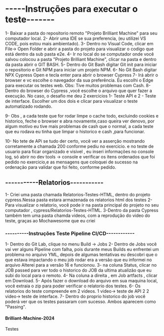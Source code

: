 # -----Instruções para executar o teste------- 

1- Baixar a pasta do repositorio remoto "Projeto Brilliant Machine" para seu computador local.
2- Abrir uma IDE se sua preferencia, (eu utilizei VS CODE, pois estou mais ambientado).
3- Dentro no Visual Code, clicar em File-> Open Folder e abrir a pasta do projeto para visualizar o codigo que está dentro da sub pasta e2e.
4- Ir no local do se computador onde você salvou colocou a pasta "Projeto Brilliant Machine", clicar na pasta e dentro da pasta abrir o GIT BASH. 
5- Dentro do Git Bash digitar Git init para iniciar o repositorio e Git NPM para iniciar um projeto NPM.
6- No Git Bash digitar NPX Cypress Open e tecla enter para abrir o browser Cypress
7- Irá abrir o browser e vc escolhe o navegador da sua preferência. Eu escolhi o Edge para executar os testes web. Obs: Tive muitos problemas com Cash.
8- Dentro do browser do Cypress ,você escolhe o arquivo que quer fazer a execução. 
No caso, o desafio me deu 2 exercicios 1- Teste API e 2 - Teste de interface. Escolher um dos dois e clicar para visualizar o teste automatizado rodando.

9- Obs , a cada teste que for rodar limpe o cache todo, excluindo cookies e historico, feche o browser e abra novamente,caso queira ver denovo, por algum motivo eu tive mais problemas de cash que o normal, a cada teste que eu rodava eu tinha que limpar o historico e cash ,para funcionar.

10- No tete de APi se tudo der certo, você ver a asserção mostrando corretamente a chamada 200 conforme pediu no exercicio. 
e no teste de usuario para ficar organizado e visivel , eu inseri informações no console log, só abrir no dev tools -> console e verificar os itens ordenados que foi pedido no exercicio,e as mensagens que coloquei de sucesso na ordenação para validar que foi feito, conforme pedido.

## -----------Relatorios-----------

1- Criei uma pasta chamada Relatorios-Testes-HTML, dentro do projeto cypress.Nessa pasta estara armazenada os relatorios html dos testes
2- Para visualizar o relatorio, você pode ir na pasta principal do projeto no seu computador , cypress/Relatorios-Testes-HTML. 
3-Dentro da pasta Cypress também tem uma pasta chamda videos, com a reprodução do video do teste, graças ao Mochawesome que eu criei 

### ----------Instruções Teste Pipeline CI/CD------------

1- Dentro do Git Lab, clique no menu Build -> Jobs
2- Dentro de Jobs você vai ver alguns Pipeline com falha, pois durante meus Builds eu enfrentei um problema no arquivo YML, depois de algumas tentativas eu descobri que o que estava impactando o meu job rodar era a versão que eu informei no arquivo Alterei para a versão 16 e funcionou.
3- na coluna Status, clicar no JOB passed para ver todo o historico do JOB da ultima atualizão que eu subi do local para o remoto.
4- Na coluna a direita , em Job artfacts , clicar em Download.
5- Após fazer o download do arquivo em sua maquina local, você extraia o zip para poder verificar o relatorio dos testes.
6- Os relatorios do teste compreende em 2 videos. 1 video-> teste de API 2 2 video-> teste de interface.
7- Dentro do proprio historico do job você poderá ver que os testes passaram com sucesso. Ambos aparecem como "Passing".

#### Brilliant-Machine-2024
Testes
